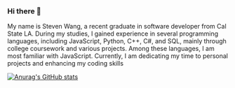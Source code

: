 ### Hi there 👋

My name is Steven Wang, a recent graduate in software developer from Cal State LA. During my studies, I gained experience in several programming languages, including JavaScript, Python, C++, C#, and SQL, mainly through college coursework and various projects. Among these languages, I am most familiar with JavaScript. Currently, I am dedicating my time to personal projects and enhancing my coding skills 

[![Anurag's GitHub stats](https://github-readme-stats.vercel.app/api?username=Steven100695)](https://github.com/anuraghazra/github-readme-stats)
